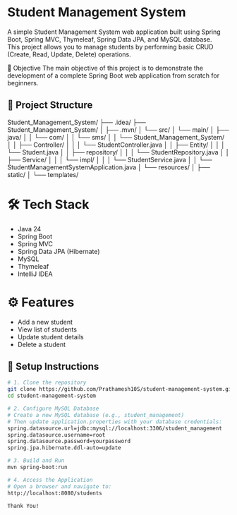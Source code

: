# Student Management System

A simple Student Management System web application built using Spring Boot, Spring MVC, Thymeleaf, Spring Data JPA, and MySQL database.  
This project allows you to manage students by performing basic CRUD (Create, Read, Update, Delete) operations.

📌 Objective
The main objective of this project is to demonstrate the development of a complete Spring Boot web application from scratch for beginners.

## 📂 Project Structure
  Student_Management_System/
├── .idea/
├── Student_Management_System/
│ ├── .mvn/
│ └── src/
│ └── main/
│ ├── java/
│ │ └── com/
│ │ └── sms/
│ │ └── Student_Management_System/
│ │ ├── Controller/
│ │ │ └── StudentController.java
│ │ ├── Entity/
│ │ │ └── Student.java
│ │ ├── repository/
│ │ │ └── StudentRepository.java
│ │ ├── Service/
│ │ │ └── impl/
│ │ │ └── StudentService.java
│ │ └── StudentManagementSystemApplication.java
│ └── resources/
│ ├── static/
│ └── templates/

# 🛠️ Tech Stack
- Java 24
- Spring Boot
- Spring MVC
- Spring Data JPA (Hibernate)
- MySQL
- Thymeleaf
- IntelliJ IDEA

# ⚙️ Features
- Add a new student  
- View list of students  
- Update student details  
- Delete a student

## 🚀 Setup Instructions

  ```bash
  # 1. Clone the repository
  git clone https://github.com/Prathamesh10S/student-management-system.git
  cd student-management-system

  # 2. Configure MySQL Database
  # Create a new MySQL database (e.g., student_management)
  # Then update application.properties with your database credentials:
  spring.datasource.url=jdbc:mysql://localhost:3306/student_management
  spring.datasource.username=root
  spring.datasource.password=yourpassword
  spring.jpa.hibernate.ddl-auto=update

  # 3. Build and Run
  mvn spring-boot:run

  # 4. Access the Application
  # Open a browser and navigate to:
  http://localhost:8080/students

Thank You!

